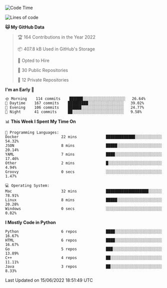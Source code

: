 <!--START_SECTION:waka-->
![Code Time](http://img.shields.io/badge/Code%20Time-33%20hrs%2055%20mins-blue)

![Lines of code](https://img.shields.io/badge/From%20Hello%20World%20I%27ve%20Written-983%20Thousand%20lines%20of%20code-blue)

**🐱 My GitHub Data** 

> 🏆 164 Contributions in the Year 2022
 > 
> 📦 407.8 kB Used in GitHub's Storage 
 > 
> 💼 Opted to Hire
 > 
> 📜 30 Public Repositories 
 > 
> 🔑 12 Private Repositories  
 > 
**I'm an Early 🐤** 

```text
🌞 Morning    114 commits    ██████░░░░░░░░░░░░░░░░░░░   26.64% 
🌆 Daytime    167 commits    █████████░░░░░░░░░░░░░░░░   39.02% 
🌃 Evening    106 commits    ██████░░░░░░░░░░░░░░░░░░░   24.77% 
🌙 Night      41 commits     ██░░░░░░░░░░░░░░░░░░░░░░░   9.58%

```


📊 **This Week I Spent My Time On** 

```text
💬 Programming Languages: 
Docker                   22 mins             █████████████░░░░░░░░░░░░   54.32% 
JSON                     8 mins              █████░░░░░░░░░░░░░░░░░░░░   20.14% 
YAML                     7 mins              ████░░░░░░░░░░░░░░░░░░░░░   17.46% 
Other                    2 mins              █░░░░░░░░░░░░░░░░░░░░░░░░   4.94% 
Groovy                   0 secs              ░░░░░░░░░░░░░░░░░░░░░░░░░   1.47%

💻 Operating System: 
Mac                      32 mins             ███████████████████░░░░░░   78.91% 
Linux                    8 mins              █████░░░░░░░░░░░░░░░░░░░░   20.28% 
Windows                  0 secs              ░░░░░░░░░░░░░░░░░░░░░░░░░   0.82%

```

**I Mostly Code in Python** 

```text
Python                   6 repos             ████░░░░░░░░░░░░░░░░░░░░░   16.67% 
HTML                     6 repos             ████░░░░░░░░░░░░░░░░░░░░░   16.67% 
Go                       5 repos             ███░░░░░░░░░░░░░░░░░░░░░░   13.89% 
C++                      4 repos             ██░░░░░░░░░░░░░░░░░░░░░░░   11.11% 
Java                     3 repos             ██░░░░░░░░░░░░░░░░░░░░░░░   8.33%

```



 Last Updated on 15/06/2022 18:51:49 UTC
<!--END_SECTION:waka-->
